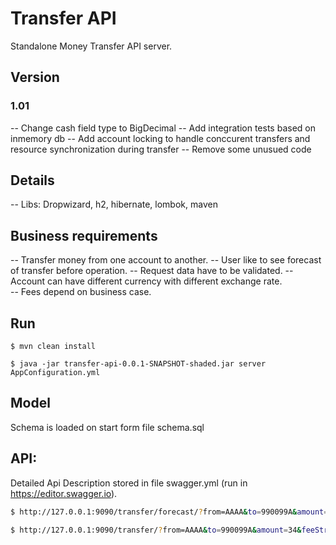 # Transfer API
Standalone Money Transfer API server.

## Version
### 1.01
-- Change cash field type to BigDecimal
-- Add integration tests based on inmemory db 
-- Add account locking to handle conccurent transfers and resource synchronization during transfer
-- Remove some unusued code
 
## Details
-- Libs: Dropwizard, h2, hibernate, lombok, maven

## Business requirements
-- Transfer money from one account to another.
-- User like to see forecast of transfer before operation.
-- Request data have to be validated.
-- Account can have different currency with different exchange rate.  
-- Fees depend on business case. 

## Run
```
$ mvn clean install
```

``` 
$ java -jar transfer-api-0.0.1-SNAPSHOT-shaded.jar server AppConfiguration.yml
```

## Model 
Schema is loaded on start form file schema.sql

## API:	
Detailed Api Description stored in file swagger.yml (run in https://editor.swagger.io).
```sh 
$ http://127.0.0.1:9090/transfer/forecast/?from=AAAA&to=990099A&amount=34&feeStrategy=STANDARD_FEE
``` 

```sh
$ http://127.0.0.1:9090/transfer/?from=AAAA&to=990099A&amount=34&feeStrategy=STANDARD_FEE
```

